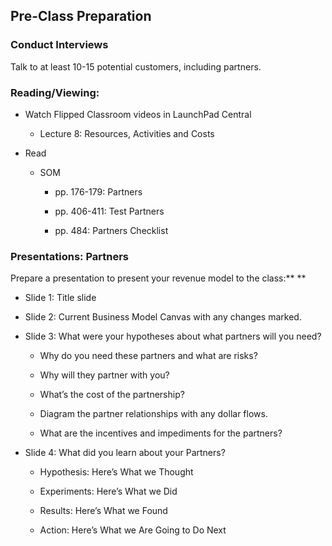 ## Pre-Class Preparation

### Conduct Interviews

Talk to at least 10-15 potential customers, including partners.

### Reading/Viewing:

* Watch Flipped Classroom videos in LaunchPad Central

    * Lecture 8: Resources, Activities and Costs

* Read

    * SOM 

        * pp. 176-179: Partners

        * pp. 406-411: Test Partners

        * pp. 484: Partners Checklist

### Presentations: Partners

Prepare a presentation to present your revenue model to the class:** **

* Slide 1: Title slide

* Slide 2: Current Business Model Canvas with any changes marked.

* Slide 3: What were your hypotheses about what partners will you need?

    * Why do you need these partners and what are risks?

    * Why will they partner with you?

    * What’s the cost of the partnership?

    * Diagram the partner relationships with any dollar flows.

    * What are the incentives and impediments for the partners?

* Slide 4: What did you learn about your Partners?

    * Hypothesis: Here’s What we Thought

    * Experiments: Here’s What we Did

    * Results: Here’s What we Found

    * Action: Here’s What we Are Going to Do Next
